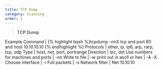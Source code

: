 ```yaml
---
title: TCP Dump 
category: Scanning
order: 1
---
```


> **TCP Dump** 

Example Command	| {% highlight bash %}tcpdump -nnX tcp and port 80 and host 10.10.10.10 {% endhighlight %}
Protocols | ether, ip, ip6, arp, rarp, tcp, udp
Type | host, net, port, portrange
Direction | src, dst
Use numbers for machines and ports | -nn
Write to file | -w
print out in ascII or hex | -A -X
Choose interface | -i <interface>
Full packets | -s 
Network filter | Net 10.10.10


